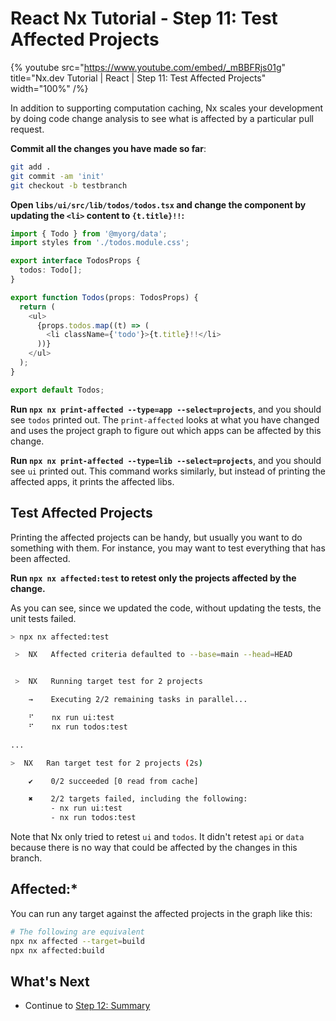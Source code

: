 # React Nx Tutorial - Step 11: Test Affected Projects

{% youtube
src="https://www.youtube.com/embed/_mBBFRjs01g"
title="Nx.dev Tutorial | React | Step 11: Test Affected Projects"
width="100%" /%}

In addition to supporting computation caching, Nx scales your development by doing code change analysis to see what is affected by a particular pull request.

**Commit all the changes you have made so far**:

```bash
git add .
git commit -am 'init'
git checkout -b testbranch
```

**Open `libs/ui/src/lib/todos/todos.tsx` and change the component by updating the `<li>` content to `{t.title}!!`:**

```typescript
import { Todo } from '@myorg/data';
import styles from './todos.module.css';

export interface TodosProps {
  todos: Todo[];
}

export function Todos(props: TodosProps) {
  return (
    <ul>
      {props.todos.map((t) => (
        <li className={'todo'}>{t.title}!!</li>
      ))}
    </ul>
  );
}

export default Todos;
```

**Run `npx nx print-affected --type=app --select=projects`**, and you should see `todos` printed out. The `print-affected` looks at what you have changed and uses the project graph to figure out which apps can be affected by this change.

**Run `npx nx print-affected --type=lib --select=projects`**, and you should see `ui` printed out. This command works similarly, but instead of printing the affected apps, it prints the affected libs.

## Test Affected Projects

Printing the affected projects can be handy, but usually you want to do something with them. For instance, you may want to test everything that has been affected.

**Run `npx nx affected:test` to retest only the projects affected by the change.**

As you can see, since we updated the code, without updating the tests, the unit tests failed.

```bash
> npx nx affected:test

 >  NX   Affected criteria defaulted to --base=main --head=HEAD


 >  NX   Running target test for 2 projects

    →    Executing 2/2 remaining tasks in parallel...

    ⠋    nx run ui:test
    ⠋    nx run todos:test

...

>  NX   Ran target test for 2 projects (2s)

    ✔    0/2 succeeded [0 read from cache]

    ✖    2/2 targets failed, including the following:
         - nx run ui:test
         - nx run todos:test
```

Note that Nx only tried to retest `ui` and `todos`. It didn't retest `api` or `data` because there is no way that could be affected by the changes in this branch.

## Affected:\*

You can run any target against the affected projects in the graph like this:

```bash
# The following are equivalent
npx nx affected --target=build
npx nx affected:build
```

## What's Next

- Continue to [Step 12: Summary](/react-tutorial/12-summary)
